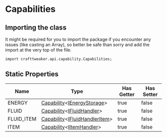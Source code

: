 # Capabilities

## Importing the class

It might be required for you to import the package if you encounter any issues (like casting an Array), so better be safe than sorry and add the import at the very top of the file.
```zenscript
import crafttweaker.api.capability.Capabilities;
```


## Static Properties

|    Name    |                                                           Type                                                           | Has Getter | Has Setter |
|------------|--------------------------------------------------------------------------------------------------------------------------|------------|------------|
| ENERGY     | [Capability](/neoforge/api/capability/Capability)&lt;[IEnergyStorage](/neoforge/api/capability/IEnergyStorage)&gt;       | true       | false      |
| FLUID      | [Capability](/neoforge/api/capability/Capability)&lt;[IFluidHandler](/neoforge/api/capability/IFluidHandler)&gt;         | true       | false      |
| FLUID_ITEM | [Capability](/neoforge/api/capability/Capability)&lt;[IFluidHandlerItem](/neoforge/api/capability/IFluidHandlerItem)&gt; | true       | false      |
| ITEM       | [Capability](/neoforge/api/capability/Capability)&lt;[IItemHandler](/neoforge/api/capability/IItemHandler)&gt;           | true       | false      |

